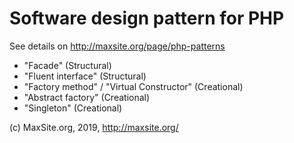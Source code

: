 # Software design pattern for PHP

See details on http://maxsite.org/page/php-patterns

* "Facade" (Structural)
* "Fluent interface" (Structural)
* "Factory method" / "Virtual Constructor" (Creational)
* "Abstract factory" (Creational)
* "Singleton" (Creational)


(c) MaxSite.org, 2019, http://maxsite.org/
